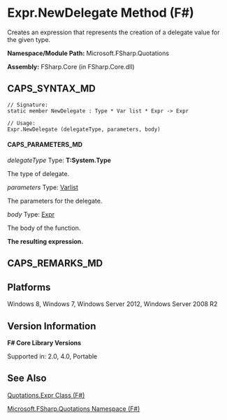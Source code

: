 # Expr.NewDelegate Method (F#)

Creates an expression that represents the creation of a delegate value for the given type.

**Namespace/Module Path:** Microsoft.FSharp.Quotations

**Assembly:** FSharp.Core (in FSharp.Core.dll)


## CAPS_SYNTAX_MD

```
// Signature:
static member NewDelegate : Type * Var list * Expr -> Expr

// Usage:
Expr.NewDelegate (delegateType, parameters, body)
```

#### CAPS_PARAMETERS_MD
*delegateType*
Type: **T:System.Type**


The type of delegate.


*parameters*
Type: [Var](http://msdn.microsoft.com/en-us/library/2b1237f9-d897-4bcf-872a-4a297db3f7b5)[list](http://msdn.microsoft.com/en-us/library/c627b668-477b-4409-91ed-06d7f1b3e4a7)


The parameters for the delegate.


*body*
Type: [Expr](http://msdn.microsoft.com/en-us/library/ed6a2caf-69d4-45c2-ab97-e9b3be9bce65)


The body of the function.



**The resulting expression.**
## CAPS_REMARKS_MD

## Platforms
Windows 8, Windows 7, Windows Server 2012, Windows Server 2008 R2


## Version Information
**F# Core Library Versions**

Supported in: 2.0, 4.0, Portable




## See Also
[Quotations.Expr Class &#40;F&#35;&#41;](Quotations.Expr+Class+%28F%23%29.md)

[Microsoft.FSharp.Quotations Namespace &#40;F&#35;&#41;](Microsoft.FSharp.Quotations+Namespace+%28F%23%29.md)

